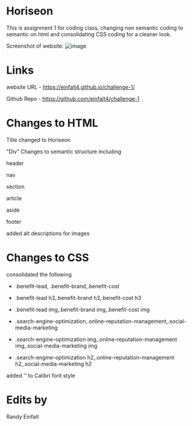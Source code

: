 # Horiseon

This is assignment 1 for coding class, changing non semantic coding to semantic on html and consolidating CSS coding for a cleaner look.

Screenshot of website:
![image](https://user-images.githubusercontent.com/107439535/175836694-82f8500a-8b8f-4591-9b20-f51e2003d750.png)

# Links

website URL - https://einfalt4.github.io/challenge-1/

Github Repo - https://github.com/einfalt4/challenge-1

# Changes to HTML

Title changed to Horiseon

"Div" Changes to semantic structure including

header

nav

section

article

aside

footer

added alt descriptions for images

# Changes to CSS

consolidated the following

-   .benefit-lead, .benefit-brand,.benefit-cost

-   .benefit-lead h3,.benefit-brand h3,.benefit-cost h3

-   .benefit-lead img,.benefit-brand img,.benefit-cost img

-   .search-engine-optimization,.online-reputation-management,.social-media-marketing

-   .search-engine-optimization img,.online-reputation-management img,.social-media-marketing img

-   .search-engine-optimization h2,.online-reputation-management h2,.social-media-marketing h2

added '' to Calibri font style

# Edits by

Randy Einfalt
